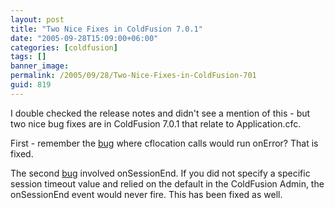 ```yaml
---
layout: post
title: "Two Nice Fixes in ColdFusion 7.0.1"
date: "2005-09-28T15:09:00+06:00"
categories: [coldfusion]
tags: []
banner_image: 
permalink: /2005/09/28/Two-Nice-Fixes-in-ColdFusion-701
guid: 819
---
```


I double checked the release notes and didn't see a mention of this - but two nice bug fixes are in ColdFusion 7.0.1 that relate to Application.cfc. 

First - remember the <a href="http://ray.camdenfamily.com/index.cfm?mode=entry&entry=ED9D4058-E661-02E9-E70A41706CD89724">bug</a> where cflocation calls would run onError? That is fixed.

The second <a href="http://ray.camdenfamily.com/index.cfm?mode=entry&entry=8CD20E0E-0CAA-BA34-9709A45CE9C90886">bug</a> involved onSessionEnd. If you did not specify a specific session timeout value and relied on the default in the ColdFusion Admin, the onSessionEnd event would never fire. This has been fixed as well.